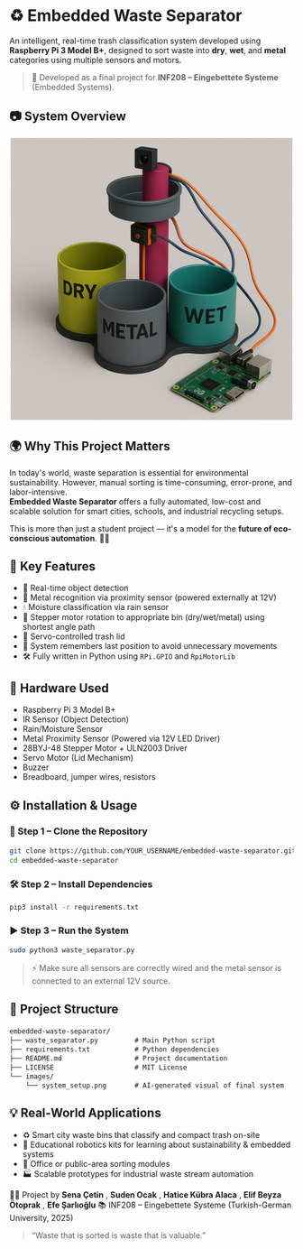 # ♻️ Embedded Waste Separator
An intelligent, real-time trash classification system developed using **Raspberry Pi 3 Model B+**, designed to sort waste into **dry**, **wet**, and **metal** categories using multiple sensors and motors.

> 🚀 Developed as a final project for **INF208 – Eingebettete Systeme** (Embedded Systems).

## 📷 System Overview

<p align="center">
  <img src="images/system_setup.png" width="500"/>
</p>

## 🌍 Why This Project Matters
In today's world, waste separation is essential for environmental sustainability. However, manual sorting is time-consuming, error-prone, and labor-intensive.  
**Embedded Waste Separator** offers a fully automated, low-cost and scalable solution for smart cities, schools, and industrial recycling setups.

This is more than just a student project — it's a model for the **future of eco-conscious automation**. 🌱🌐

## 🧩 Key Features
- 🚦 Real-time object detection  
- 🧲 Metal recognition via proximity sensor (powered externally at 12V)  
- 💧 Moisture classification via rain sensor  
- 🔁 Stepper motor rotation to appropriate bin (dry/wet/metal) using shortest angle path  
- 🤖 Servo-controlled trash lid  
- 🧠 System remembers last position to avoid unnecessary movements  
- 🛠️ Fully written in Python using `RPi.GPIO` and `RpiMotorLib`

## 🔧 Hardware Used
- Raspberry Pi 3 Model B+  
- IR Sensor (Object Detection)  
- Rain/Moisture Sensor  
- Metal Proximity Sensor (Powered via 12V LED Driver)  
- 28BYJ-48 Stepper Motor + ULN2003 Driver  
- Servo Motor (Lid Mechanism)  
- Buzzer  
- Breadboard, jumper wires, resistors  

## ⚙️ Installation & Usage
### 🔽 Step 1 – Clone the Repository
```bash
git clone https://github.com/YOUR_USERNAME/embedded-waste-separator.git
cd embedded-waste-separator
```
### 🛠️ Step 2 – Install Dependencies
```bash
pip3 install -r requirements.txt
```
### ▶️ Step 3 – Run the System
```bash
sudo python3 waste_separator.py
```
> ⚡ Make sure all sensors are correctly wired and the metal sensor is connected to an external 12V source.

## 📂 Project Structure
```
embedded-waste-separator/
├── waste_separator.py         # Main Python script
├── requirements.txt           # Python dependencies
├── README.md                  # Project documentation
├── LICENSE                    # MIT License
└── images/
    └── system_setup.png       # AI-generated visual of final system
```

## 💡 Real-World Applications
- ♻️ Smart city waste bins that classify and compact trash on-site  
- 🏫 Educational robotics kits for learning about sustainability & embedded systems  
- 🏢 Office or public-area sorting modules  
- 🏭 Scalable prototypes for industrial waste stream automation


👩‍💻 Project by **Sena Çetin** , **Suden Ocak** , **Hatice Kübra Alaca** , **Elif Beyza Ötoprak** , **Efe Şarlıoğlu**
📚 INF208 – Eingebettete Systeme (Turkish-German University, 2025)

> “Waste that is sorted is waste that is valuable.”
